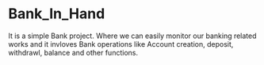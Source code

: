 # Bank_In_Hand
It is a simple Bank project. Where we can easily monitor our banking related works and it invloves Bank operations like Account creation, deposit, withdrawl, balance and other functions.
